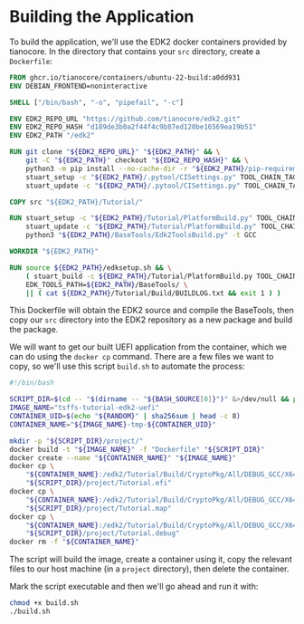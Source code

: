 # Building the Application

To build the application, we'll use the EDK2 docker containers provided by tianocore. In
the directory that contains your `src` directory, create a `Dockerfile`:

```dockerfile
FROM ghcr.io/tianocore/containers/ubuntu-22-build:a0dd931
ENV DEBIAN_FRONTEND=noninteractive

SHELL ["/bin/bash", "-o", "pipefail", "-c"]

ENV EDK2_REPO_URL "https://github.com/tianocore/edk2.git"
ENV EDK2_REPO_HASH "d189de3b0a2f44f4c9b87ed120be16569ea19b51"
ENV EDK2_PATH "/edk2"

RUN git clone "${EDK2_REPO_URL}" "${EDK2_PATH}" && \
    git -C "${EDK2_PATH}" checkout "${EDK2_REPO_HASH}" && \
    python3 -m pip install --no-cache-dir -r "${EDK2_PATH}/pip-requirements.txt" && \
    stuart_setup -c "${EDK2_PATH}/.pytool/CISettings.py" TOOL_CHAIN_TAG=GCC&& \
    stuart_update -c "${EDK2_PATH}/.pytool/CISettings.py" TOOL_CHAIN_TAG=GCC

COPY src "${EDK2_PATH}/Tutorial/"

RUN stuart_setup -c "${EDK2_PATH}/Tutorial/PlatformBuild.py" TOOL_CHAIN_TAG=GCC && \
    stuart_update -c "${EDK2_PATH}/Tutorial/PlatformBuild.py" TOOL_CHAIN_TAG=GCC && \
    python3 "${EDK2_PATH}/BaseTools/Edk2ToolsBuild.py" -t GCC

WORKDIR "${EDK2_PATH}"

RUN source ${EDK2_PATH}/edksetup.sh && \
    ( stuart_build -c ${EDK2_PATH}/Tutorial/PlatformBuild.py TOOL_CHAIN_TAG=GCC \
    EDK_TOOLS_PATH=${EDK2_PATH}/BaseTools/ \
    || ( cat ${EDK2_PATH}/Tutorial/Build/BUILDLOG.txt && exit 1 ) )
```

This Dockerfile will obtain the EDK2 source and compile the BaseTools, then copy our
`src` directory into the EDK2 repository as a new package and build the package.

We will want to get our built UEFI application from the container, which we can
do using the `docker cp` command. There are a few files we want to copy, so we'll
use this script `build.sh` to automate the process:

```sh
#!/bin/bash

SCRIPT_DIR=$(cd -- "$(dirname -- "${BASH_SOURCE[0]}")" &>/dev/null && pwd)
IMAGE_NAME="tsffs-tutorial-edk2-uefi"
CONTAINER_UID=$(echo "${RANDOM}" | sha256sum | head -c 8)
CONTAINER_NAME="${IMAGE_NAME}-tmp-${CONTAINER_UID}"

mkdir -p "${SCRIPT_DIR}/project/"
docker build -t "${IMAGE_NAME}" -f "Dockerfile" "${SCRIPT_DIR}"
docker create --name "${CONTAINER_NAME}" "${IMAGE_NAME}"
docker cp \
    "${CONTAINER_NAME}:/edk2/Tutorial/Build/CryptoPkg/All/DEBUG_GCC/X64/Tutorial/Tutorial/DEBUG/Tutorial.efi" \
    "${SCRIPT_DIR}/project/Tutorial.efi"
docker cp \
    "${CONTAINER_NAME}:/edk2/Tutorial/Build/CryptoPkg/All/DEBUG_GCC/X64/Tutorial/Tutorial/DEBUG/Tutorial.map" \
    "${SCRIPT_DIR}/project/Tutorial.map"
docker cp \
    "${CONTAINER_NAME}:/edk2/Tutorial/Build/CryptoPkg/All/DEBUG_GCC/X64/Tutorial/Tutorial/DEBUG/Tutorial.debug" \
    "${SCRIPT_DIR}/project/Tutorial.debug"
docker rm -f "${CONTAINER_NAME}"
```

The script will build the image, create a container using it, copy the relevant files
to our host machine (in a `project` directory), then delete the container.

Mark the script executable and then we'll go ahead and run it with:

```sh
chmod +x build.sh
./build.sh
```